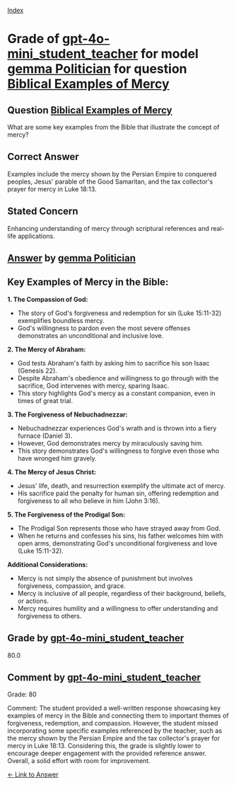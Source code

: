 
[Index](../../../../index.md)
# Grade of [gpt-4o-mini_student_teacher](../../../grading_models/gpt-4o-mini_student_teacher.md) for model [gemma Politician](../../../answering_models/gemma_Politician.md) for question [Biblical Examples of Mercy](../../../questions/Biblical_Examples_of_Mercy.md)

## Question [Biblical Examples of Mercy](../../../questions/Biblical_Examples_of_Mercy.md)
What are some key examples from the Bible that illustrate the concept of mercy?

## Correct Answer
Examples include the mercy shown by the Persian Empire to conquered peoples, Jesus' parable of the Good Samaritan, and the tax collector's prayer for mercy in Luke 18:13.

## Stated Concern
Enhancing understanding of mercy through scriptural references and real-life applications.

## [Answer](../Biblical_Examples_of_Mercy.md) by [gemma Politician](../../../answering_models/gemma_Politician.md)
## Key Examples of Mercy in the Bible:

**1. The Compassion of God:**

* The story of God's forgiveness and redemption for sin (Luke 15:11-32) exemplifies boundless mercy. 
* God's willingness to pardon even the most severe offenses demonstrates an unconditional and inclusive love.

**2. The Mercy of Abraham:**

* God tests Abraham's faith by asking him to sacrifice his son Isaac (Genesis 22). 
* Despite Abraham's obedience and willingness to go through with the sacrifice, God intervenes with mercy, sparing Isaac. 
* This story highlights God's mercy as a constant companion, even in times of great trial.

**3. The Forgiveness of Nebuchadnezzar:**

* Nebuchadnezzar experiences God's wrath and is thrown into a fiery furnace (Daniel 3). 
* However, God demonstrates mercy by miraculously saving him. 
* This story demonstrates God's willingness to forgive even those who have wronged him gravely.

**4. The Mercy of Jesus Christ:**

* Jesus' life, death, and resurrection exemplify the ultimate act of mercy. 
* His sacrifice paid the penalty for human sin, offering redemption and forgiveness to all who believe in him (John 3:16).

**5. The Forgiveness of the Prodigal Son:**

* The Prodigal Son represents those who have strayed away from God. 
* When he returns and confesses his sins, his father welcomes him with open arms, demonstrating God's unconditional forgiveness and love (Luke 15:11-32).


**Additional Considerations:**

* Mercy is not simply the absence of punishment but involves forgiveness, compassion, and grace.
* Mercy is inclusive of all people, regardless of their background, beliefs, or actions.
* Mercy requires humility and a willingness to offer understanding and forgiveness to others.

## Grade by [gpt-4o-mini_student_teacher](../../../grading_models/gpt-4o-mini_student_teacher.md)
80.0

## Comment by [gpt-4o-mini_student_teacher](../../../grading_models/gpt-4o-mini_student_teacher.md)
Grade: 80

Comment: 
The student provided a well-written response showcasing key examples of mercy in the Bible and connecting them to important themes of forgiveness, redemption, and compassion. However, the student missed incorporating some specific examples referenced by the teacher, such as the mercy shown by the Persian Empire and the tax collector's prayer for mercy in Luke 18:13. Considering this, the grade is slightly lower to encourage deeper engagement with the provided reference answer. Overall, a solid effort with room for improvement.

[&lt;- Link to Answer](../Biblical_Examples_of_Mercy.md)
